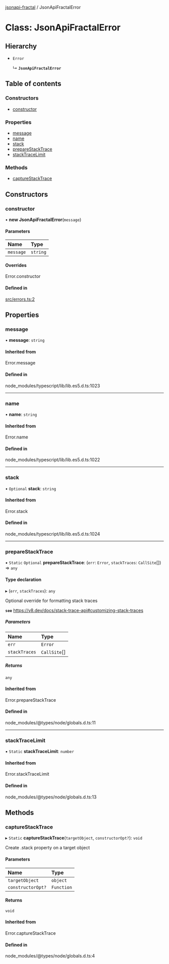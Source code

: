 [jsonapi-fractal](../README.md) / JsonApiFractalError

# Class: JsonApiFractalError

## Hierarchy

- `Error`

  ↳ **`JsonApiFractalError`**

## Table of contents

### Constructors

- [constructor](JsonApiFractalError.md#constructor)

### Properties

- [message](JsonApiFractalError.md#message)
- [name](JsonApiFractalError.md#name)
- [stack](JsonApiFractalError.md#stack)
- [prepareStackTrace](JsonApiFractalError.md#preparestacktrace)
- [stackTraceLimit](JsonApiFractalError.md#stacktracelimit)

### Methods

- [captureStackTrace](JsonApiFractalError.md#capturestacktrace)

## Constructors

### constructor

• **new JsonApiFractalError**(`message`)

#### Parameters

| Name | Type |
| :------ | :------ |
| `message` | `string` |

#### Overrides

Error.constructor

#### Defined in

[src/errors.ts:2](https://github.com/andersondanilo/jsonapi-fractal/blob/f5b832b/src/errors.ts#L2)

## Properties

### message

• **message**: `string`

#### Inherited from

Error.message

#### Defined in

node_modules/typescript/lib/lib.es5.d.ts:1023

___

### name

• **name**: `string`

#### Inherited from

Error.name

#### Defined in

node_modules/typescript/lib/lib.es5.d.ts:1022

___

### stack

• `Optional` **stack**: `string`

#### Inherited from

Error.stack

#### Defined in

node_modules/typescript/lib/lib.es5.d.ts:1024

___

### prepareStackTrace

▪ `Static` `Optional` **prepareStackTrace**: (`err`: `Error`, `stackTraces`: `CallSite`[]) => `any`

#### Type declaration

▸ (`err`, `stackTraces`): `any`

Optional override for formatting stack traces

**`see`** https://v8.dev/docs/stack-trace-api#customizing-stack-traces

##### Parameters

| Name | Type |
| :------ | :------ |
| `err` | `Error` |
| `stackTraces` | `CallSite`[] |

##### Returns

`any`

#### Inherited from

Error.prepareStackTrace

#### Defined in

node_modules/@types/node/globals.d.ts:11

___

### stackTraceLimit

▪ `Static` **stackTraceLimit**: `number`

#### Inherited from

Error.stackTraceLimit

#### Defined in

node_modules/@types/node/globals.d.ts:13

## Methods

### captureStackTrace

▸ `Static` **captureStackTrace**(`targetObject`, `constructorOpt?`): `void`

Create .stack property on a target object

#### Parameters

| Name | Type |
| :------ | :------ |
| `targetObject` | `object` |
| `constructorOpt?` | `Function` |

#### Returns

`void`

#### Inherited from

Error.captureStackTrace

#### Defined in

node_modules/@types/node/globals.d.ts:4
